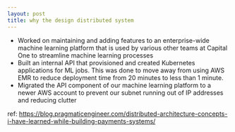 ```yaml
---
layout: post
title: why the design distributed system
---
```





- Worked on maintaining and adding features to an enterprise-wide machine learning platform that is used by various other teams at Capital One to streamline machine learning processes
- Built an internal API that provisioned and created Kubernetes applications for ML jobs. This was done to move away from using AWS EMR to reduce deployment time from 20 minutes to less than 1 minute.
- Migrated the API component of our machine learning platform to a newer AWS account to prevent our subnet running out of IP addresses and reducing clutter



ref: https://blog.pragmaticengineer.com/distributed-architecture-concepts-i-have-learned-while-building-payments-systems/






